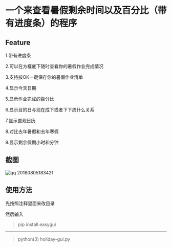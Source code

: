 # 一个来查看暑假剩余时间以及百分比（带有进度条）的程序

## Feature

1.带有进度条

2.可以在方框底下随时查看你的暑假作业完成情况

3.支持按OK一键保存你的暑假作业清单

4.显示今天日期

5.显示作业完成的百分比

6.显示目的日与现在成下或者下下周什么关系

7.显示直观日历

8.对比去年暑假和去年寒假

9.显示剩余假期小时和分钟

## 截图

![qq 20180805183421](https://github.com/redapple0204/my-boring-python/blob/master/holiday-gui/windows-ver/%E6%8D%95%E8%8E%B7.JPG)

## 使用方法

先按照注释里面来改目录

然后输入

> pip install easygui
---------------------
> python(3) holiday-gui.py
